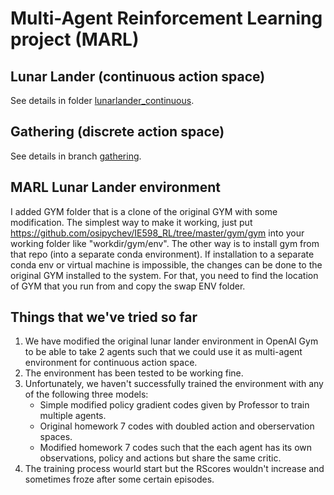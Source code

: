 # Multi-Agent Reinforcement Learning project (MARL)

## Lunar Lander (continuous action space)
See details in folder [lunarlander_continuous](https://github.com/osipychev/IE598_RL/tree/master/lunarlander_continuous).

## Gathering (discrete action space)
See details in branch [gathering](https://github.com/osipychev/IE598_RL/tree/gathering).

## MARL Lunar Lander environment
I added GYM folder that is a clone of the original GYM with some modification.
The simplest way to make it working, just put https://github.com/osipychev/IE598_RL/tree/master/gym/gym
into your working folder like "workdir/gym/env".
The other way is to install gym from that repo (into a separate conda environment).
If installation to a separate conda env or virtual machine is impossible, the changes can be done to the original GYM installed to the system.
For that, you need to find the location of GYM that you run from and copy the swap ENV folder.

## Things that we've tried so far
1. We have modified the original lunar lander environment in OpenAI Gym to be able to take 2 agents such that we could use it as multi-agent environment for continuous action space.
2. The environment has been tested to be working fine.
3. Unfortunately, we haven't successfully trained the environment with any of the following three models:
   * Simple modified policy gradient codes given by Professor to train multiple agents.
   * Original homework 7 codes with doubled action and oberservation spaces.
   * Modified homework 7 codes such that the each agent has its own observations, policy and actions but share the same critic.
4. The training process wourld start but the RScores wouldn't increase and sometimes froze after some certain episodes.
